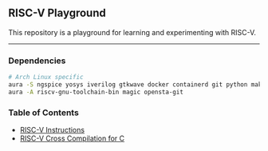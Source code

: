 ## RISC-V Playground
This repository is a playground for learning and experimenting with RISC-V.
___
### Dependencies

```bash
# Arch Linux specific
aura -S ngspice yosys iverilog gtkwave docker containerd git python make
aura -A riscv-gnu-toolchain-bin magic opensta-git
```

### Table of Contents

- [RISC-V Instructions](Instructions.md)
- [RISC-V Cross Compilation for C](Cross-Compilation.md)
